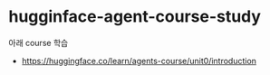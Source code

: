 # hugginface-agent-course-study

아래 course 학습
- https://huggingface.co/learn/agents-course/unit0/introduction
